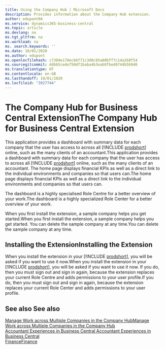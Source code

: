 ```yaml
---
title: Using the Company Hub | Microsoft Docs
description: Provides information about the Company Hub extension.
author: edupont04
ms.service: dynamics365-business-central
ms.topic: article
ms.devlang: na
ms.tgt_pltfrm: na
ms.workload: na
ms. search.keywords: ''
ms.date: 10/01/2020
ms.author: edupont
ms.openlocfilehash: c7304e170ecb6f71c3d0c85a80bff7c14a268f54
ms.sourcegitcommit: ddbb5cede750df1baba4b3eab8fbed6744b5b9d6
ms.translationtype: HT
ms.contentlocale: en-GB
ms.lasthandoff: 10/01/2020
ms.locfileid: "3927744"
---
```

# <a name="the-company-hub-for-business-central-extension"></a><span data-ttu-id="4a8c9-103">The Company Hub for Business Central Extension</span><span class="sxs-lookup"><span data-stu-id="4a8c9-103">The Company Hub for Business Central Extension</span></span>

<span data-ttu-id="4a8c9-104">This application provides a dashboard with summary data for each company that the user has access to across all [!INCLUDE [prodshort](includes/prodshort.md)] online, such as the many clients of an accountant.</span><span class="sxs-lookup"><span data-stu-id="4a8c9-104">This application provides a dashboard with summary data for each company that the user has access to across all [!INCLUDE [prodshort](includes/prodshort.md)] online, such as the many clients of an accountant.</span></span> <span data-ttu-id="4a8c9-105">The home page displays financial KPIs as well as a direct link to the individual environments and companies so that users can.</span><span class="sxs-lookup"><span data-stu-id="4a8c9-105">The home page displays financial KPIs as well as a direct link to the individual environments and companies so that users can.</span></span>

<span data-ttu-id="4a8c9-106">The dashboard is a highly specialised Role Centre for a better overview of your work.</span><span class="sxs-lookup"><span data-stu-id="4a8c9-106">The dashboard is a highly specialized Role Center for a better overview of your work.</span></span>

<span data-ttu-id="4a8c9-107">When you first install the extension, a sample company helps you get started.</span><span class="sxs-lookup"><span data-stu-id="4a8c9-107">When you first install the extension, a sample company helps you get started.</span></span> <span data-ttu-id="4a8c9-108">You can delete the sample company at any time.</span><span class="sxs-lookup"><span data-stu-id="4a8c9-108">You can delete the sample company at any time.</span></span>

## <a name="installing-the-extension"></a><span data-ttu-id="4a8c9-109">Installing the Extension</span><span class="sxs-lookup"><span data-stu-id="4a8c9-109">Installing the Extension</span></span>

<span data-ttu-id="4a8c9-110">When you install the extension in your [!INCLUDE [prodshort](includes/prodshort.md)], you will be asked if you want to use it now.</span><span class="sxs-lookup"><span data-stu-id="4a8c9-110">When you install the extension in your [!INCLUDE [prodshort](includes/prodshort.md)], you will be asked if you want to use it now.</span></span> <span data-ttu-id="4a8c9-111">If you do, then you must sign out and sign in again, because the extension replaces your current Role Centre and adds permissions to your user profile.</span><span class="sxs-lookup"><span data-stu-id="4a8c9-111">If you do, then you must sign out and sign in again, because the extension replaces your current Role Center and adds permissions to your user profile.</span></span>

## <a name="see-also"></a><span data-ttu-id="4a8c9-112">See also </span><span class="sxs-lookup"><span data-stu-id="4a8c9-112">See also</span></span>

[<span data-ttu-id="4a8c9-113">Manage Work across Multiple Companies in the Company Hub</span><span class="sxs-lookup"><span data-stu-id="4a8c9-113">Manage Work across Multiple Companies in the Company Hub</span></span>](company-hub.md)  
[<span data-ttu-id="4a8c9-114">Accountant Experiences in Business Central </span><span class="sxs-lookup"><span data-stu-id="4a8c9-114">Accountant Experiences in Business Central </span></span>](finance-accounting.md)  
[<span data-ttu-id="4a8c9-115">Finance</span><span class="sxs-lookup"><span data-stu-id="4a8c9-115">Finance</span></span>](finance.md)  
